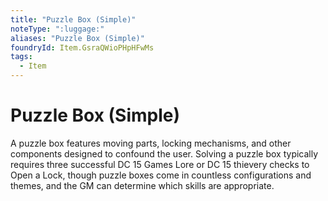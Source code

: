 ```yaml
---
title: "Puzzle Box (Simple)"
noteType: ":luggage:"
aliases: "Puzzle Box (Simple)"
foundryId: Item.GsraQWioPHpHFwMs
tags:
  - Item
---
```


# Puzzle Box (Simple)

A puzzle box features moving parts, locking mechanisms, and other components designed to confound the user. Solving a puzzle box typically requires three successful DC 15 Games Lore or DC 15 thievery checks to Open a Lock, though puzzle boxes come in countless configurations and themes, and the GM can determine which skills are appropriate.
